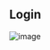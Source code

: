 

## Login
![image](https://github.com/user-attachments/assets/6154dfe6-41d1-417d-b236-ce37702ec8f2)





